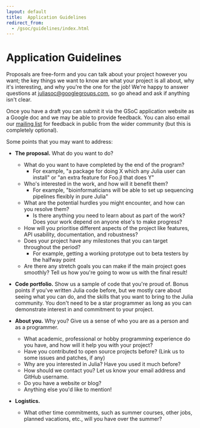 ```yaml
---
layout: default
title:  Application Guidelines
redirect_from:
  - /gsoc/guidelines/index.html
---
```


# Application Guidelines

Proposals are free-form and you can talk about your project however you want; the key things we want to know are what your project is all about, why it's interesting, and why you're the one for the job! We're happy to answer questions at juliasoc@googlegroups.com, so go ahead and ask if anything isn't clear.

Once you have a draft you can submit it via the GSoC application website as a Google doc and we may be able to provide feedback. You can also email our [mailing list](https://groups.google.com/forum/#!forum/julia-users) for feedback in public from the wider community (but this is completely optional).

Some points that you may want to address:

* **The proposal.** What do you want to do?
  - What do you want to have completed by the end of the program?
    - For example, "a package for doing X which any Julia user can install" or "an extra feature for Foo.jl that does Y"
  - Who's interested in the work, and how will it benefit them?
    - For example, "bioinformaticians will be able to set up sequencing pipelines flexibly in pure Julia"
  - What are the potential hurdles you might encounter, and how can you resolve them?
    - Is there anything you need to learn about as part of the work? Does your work depend on anyone else's to make progress?
  - How will you prioritise different aspects of the project like features, API usability, documentation, and robustness?
  - Does your project have any milestones that you can target throughout the period?
    - For example, getting a working prototype out to beta testers by the halfway point
  - Are there any stretch goals you can make if the main project goes smoothly? Tell us how you're going to wow us with the final result!

* **Code portfolio.** Show us a sample of code that you're proud of. Bonus points if you've written Julia code before, but we mostly care about seeing what you can do, and the skills that you want to bring to the Julia community. You don't need to be a star programmer as long as you can demonstrate interest in and commitment to your project.

* **About you.** Why you? Give us a sense of who you are as a person and as a programmer.
  - What academic, professional or hobby programming experience do you have, and how will it help you with your project?
  - Have you contributed to open source projects before? (Link us to some issues and patches, if any)
  - Why are you interested in Julia? Have you used it much before?
  - How should we contact you? Let us know your email address and GitHub username.
  - Do you have a website or blog?
  - Anything else you'd like to mention!

* **Logistics.**
  - What other time commitments, such as summer courses, other jobs, planned vacations, etc., will you have over the summer?
